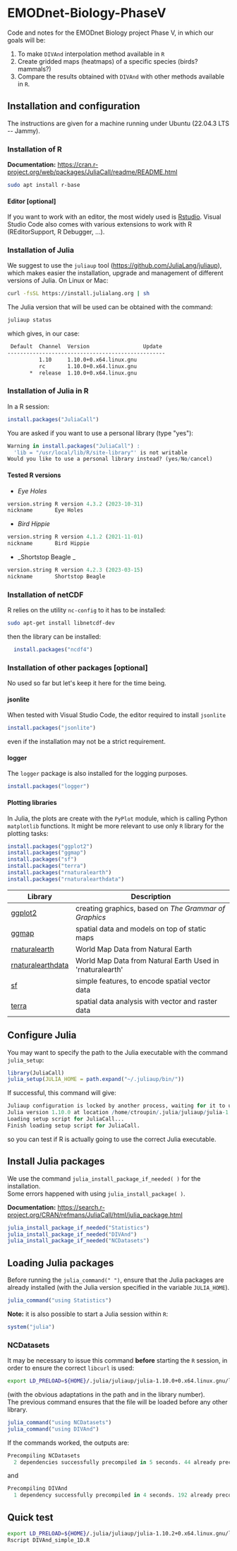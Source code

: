 # EMODnet-Biology-PhaseV

Code and notes for the EMODnet Biology project Phase V, in which our goals will be:
1. To make `DIVAnd` interpolation method available in `R`
2. Create gridded maps (heatmaps) of a specific species (birds? mammals?) 
3. Compare the results obtained with `DIVAnd` with other methods available in `R`. 

## Installation and configuration 

The instructions are given for a machine running under Ubuntu (22.04.3 LTS -- Jammy).

### Installation of R

__Documentation:__ https://cran.r-project.org/web/packages/JuliaCall/readme/README.html

```bash
sudo apt install r-base
```

#### Editor [optional]

If you want to work with an editor, the most widely used is [Rstudio](https://posit.co/download/rstudio-desktop/). Visual Studio Code also comes with various extensions to work with R (REditorSupport, R Debugger, ...). 

### Installation of Julia

We suggest to use the `juliaup` tool (https://github.com/JuliaLang/juliaup), which makes easier the installation, upgrade and management of different versions of Julia. On Linux or Mac:
```bash
curl -fsSL https://install.julialang.org | sh
```
The Julia version that will be used can be obtained with the command:
```bash
juliaup status
```
which gives, in our case:
```bash
 Default  Channel  Version                 Update 
--------------------------------------------------
          1.10     1.10.0+0.x64.linux.gnu         
          rc       1.10.0+0.x64.linux.gnu         
       *  release  1.10.0+0.x64.linux.gnu 
```

### Installation of Julia in R

In a R session:
```R
install.packages("JuliaCall")
```

You are asked if you want to use a personal library (type "yes"):
```R
Warning in install.packages("JuliaCall") :
  'lib = "/usr/local/lib/R/site-library"' is not writable
Would you like to use a personal library instead? (yes/No/cancel) 
```

#### Tested R versions

* _Eye Holes_
```R                         
version.string R version 4.3.2 (2023-10-31)
nickname       Eye Holes
```
* _Bird Hippie_
```R
version.string R version 4.1.2 (2021-11-01)
nickname       Bird Hippie    
```
* _Shortstop Beagle _
```R
version.string R version 4.2.3 (2023-03-15)
nickname       Shortstop Beagle  
```

### Installation of netCDF 

R relies on the utility `nc-config` to it has to be installed:
```bash
sudo apt-get install libnetcdf-dev
```
then the library can be installed:
```R
  install.packages("ncdf4")
```

### Installation of other packages [optional]

No used so far but let's keep it here for the time being.

#### jsonlite
When tested with Visual Studio Code, the editor required to install `jsonlite`
```R
install.packages("jsonlite")
```
even if the installation may not be a strict requirement.

#### logger 
The `logger` package is also installed for the logging purposes.
```R
install.packages("logger")
```

#### Plotting libraries

In Julia, the plots are create with the `PyPlot` module, which is calling Python `matplotlib` functions. It might be more relevant to use only `R` library for the plotting tasks:

```R
install.packages("ggplot2")
install.packages("ggmap")
install.packages("sf")
install.packages("terra")
install.packages("rnaturalearth")
install.packages("rnaturalearthdata")
```

| Library  | Description |
| ------------- | ------------- |
| [ggplot2](https://cran.r-project.org/web/packages/ggplot2/index.html)  | creating graphics, based on _The Grammar of Graphics_  |
| [ggmap](https://cran.r-project.org/web/packages/ggmap/index.html)  | spatial data and models on top of static maps |
| [rnaturalearth](https://cran.r-project.org/web/packages/rnaturalearth/index.html)  | World Map Data from Natural Earth |
| [rnaturalearthdata](https://cran.r-project.org/web/packages/rnaturalearthdata/index.html) | World Map Data from Natural Earth Used in 'rnaturalearth' |
| [sf](https://cran.r-project.org/web/packages/sf/index.html)  | simple features, to encode spatial vector data  |
| [terra](https://cran.r-project.org/web/packages/terra/index.html)  | spatial data analysis with vector and raster data |
  

## Configure Julia

You may want to specify the path to the Julia executable with the command `julia_setup`:
```R
library(JuliaCall)
julia_setup(JULIA_HOME = path.expand("~/.juliaup/bin/"))
```
If successful, this command will give:
```R
Juliaup configuration is locked by another process, waiting for it to unlock.
Julia version 1.10.0 at location /home/ctroupin/.julia/juliaup/julia-1.10.0+0.x64.linux.gnu/bin will be used.
Loading setup script for JuliaCall...
Finish loading setup script for JuliaCall.
```
so you can test if R is actually going to use the correct Julia executable.      

## Install Julia packages

We use the command `julia_install_package_if_needed( )` for the installation.      
Some errors happened with using `julia_install_package( )`.

__Documentation:__ https://search.r-project.org/CRAN/refmans/JuliaCall/html/julia_package.html

```R
julia_install_package_if_needed("Statistics")
julia_install_package_if_needed("DIVAnd")
julia_install_package_if_needed("NCDatasets")
```

## Loading Julia packages

Before running the `julia_command(" ")`, 
ensure that the Julia packages are already installed (with the Julia version specified in the variable `JULIA_HOME`).

```R
julia_command("using Statistics")
```

__Note:__ it is also possible to start a Julia session within `R`:
```R
system("julia")
```

### NCDatasets

It may be necessary to issue this command __before__ starting the `R` session, in order to ensure the correct `libcurl` is used:
```bash
export LD_PRELOAD=${HOME}/.julia/juliaup/julia-1.10.0+0.x64.linux.gnu/lib/julia/libcurl.so.4.8.0
```
(with the obvious adaptations in the path and in the library number).    
The previous command ensures that the file will be loaded before any other library.

```R
julia_command("using NCDatasets")
julia_command("using DIVAnd")
```
If the commands worked, the outputs are:
```R
Precompiling NCDatasets
  2 dependencies successfully precompiled in 5 seconds. 44 already precompiled.
```
and
```R
Precompiling DIVAnd
  1 dependency successfully precompiled in 4 seconds. 192 already precompiled.
```

## Quick test


```bash
export LD_PRELOAD=${HOME}/.julia/juliaup/julia-1.10.2+0.x64.linux.gnu/lib/julia/libcurl.so.4.8.0
Rscript DIVAnd_simple_1D.R
``````


